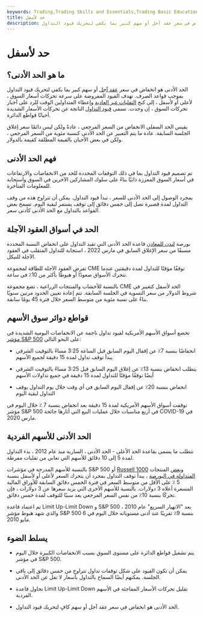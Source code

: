 ```yaml
---
keywords: Trading,Trading Skills and Essentials,Trading Basic Education,Trading Skills
title: حد لأسفل
description: الحد الأدنى هو انخفاض في سعر عقد آجل أو سهم كبير بما يكفي لتحريك قيود التداول.
---
```


# حد لأسفل
## ما هو الحد الأدنى؟

الحد الأدنى هو انخفاض في سعر [عقد آجل](/futurescontract) أو سهم كبير بما يكفي لتحريك قيود التداول بموجب قواعد الصرف. تهدف القيود المفروضة على سرعة تحركات أسعار السوق ، لأعلى أو لأسفل ، إلى كبح [التقلبات غير العادية](/volatility) وإعطاء المتداولين الوقت للرد على أخبار تحركات السوق ، إن وجدت. تسمى [قيود التداول](/tradingcurb) الناتجة عن تحركات الأسعار الشديدة أحيانًا قواطع الدائرة.

يقيس الحد السفلي الانخفاض من السعر المرجعي ، عادةً ولكن ليس دائمًا سعر إغلاق الجلسة السابقة. عادة ما يتم التعبير عن الحد الأدنى كنسبة مئوية من السعر المرجعي ، ولكن في بعض الأحيان بالقيمة المطلقة كقيمة بالدولار.

## فهم الحد الأدنى

تم تصميم قيود التداول بما في ذلك التوقفات المحددة للحد من الانخفاضات والارتفاعات في أسعار السوق المعززة ذاتيًا بناءً على سلوك المشاركين الآخرين في السوق واستجابة للمعلومات المتأخرة.

بمجرد الوصول إلى الحد الأدنى للسعر ، تبدأ قيود التداول. يمكن أن تتراوح هذه من وقف التداول لمدة قصيرة تصل إلى خمس دقائق إلى توقف يستمر لبقية اليوم. تسمح بعض القواعد بالتداول مع الحد الأدنى كأدنى سعر.

## الحد في أسواق العقود الآجلة

بورصة [لندن للمعادن](/londonmetalexchange) قاعدة الحد الأدنى التي تقيد التداول على انخفاض النسبة المحددة مسبقًا من سعر الإغلاق السابق في مارس 2022 ، استجابة للتداول المتقلب في العقود الآجلة للنيكل.

تفرض العقود الآجلة للطاقة لمجموعة CME توقفًا مؤقتًا للتداول لمدة دقيقتين عندما تتحرك الأسواق صعودًا أو هبوطًا بأكثر من 10٪ في ساعة.

بالنسبة للأخشاب والمنتجات الزراعية ، تضع مجموعة CME الحد لأسفل كتغيير في شروط الدولار من سعر التسوية في الجلسة السابقة. تتم إعادة تعيين الحدود مرتين سنويًا بناءً على نسبة مئوية من متوسط السعر خلال فترة 45 يومًا سابقة.

## قواطع دوائر سوق الأسهم

تخضع أسواق الأسهم الأمريكية لقيود تداول ناجمة عن الانخفاضات اليومية الشديدة في [مؤشر S&P 500](/sp500) على النحو التالي:

- انخفاضًا بنسبة 7٪ عن إقفال اليوم السابق قبل الساعة 3:25 مساءً بالتوقيت الشرقي يبدأ توقف تداول لمدة 15 دقيقة لجميع الأسهم

- يتطلب انخفاض بنسبة 13٪ عن إغلاق اليوم السابق قبل 3:25 مساءً بالتوقيت الشرقي أيضًا توقفًا مؤقتًا للتداول لمدة 15 دقيقة في جميع تداولات الأسهم

- انخفاض بنسبة 20٪ عن إقفال اليوم السابق في أي وقت خلال يوم التداول يوقف التداول لبقية اليوم

توقفت أسواق الأسهم الأمريكية لمدة 15 دقيقة بعد انخفاض بنسبة 7 ٪ خلال اليوم في مؤشر S&P 500 في أربع مناسبات خلال عمليات البيع التي أثارها جائحة COVID-19 في مارس 2020.

## الحد الأدنى للأسهم الفردية

تتطلب ما يسمى بقاعدة الحد الأعلى - الحد الأدنى ، السارية منذ عام 2012 ، بدء التداول لمدة 5 إلى 10 دقائق للأسهم التي تعاني من تقلبات مفرطة.

بالنسبة للأسهم المدرجة في مؤشرات S&P 500 أو [Russell 1000](/russell_1000index) [وبعض](/exchange-traded-products-etp) المنتجات [المتداولة في البورصة](/exchange-traded-products-etp) ، يبدأ توقف التداول بمجرد أن يتحرك السعر لأعلى أو لأسفل بنسبة 5 ٪ على الأقل من متوسط السعر في فترة الخمس دقائق السابقة للأوراق المالية المسعرة أعلاه 3 دولارات. بالنسبة للأسهم الأخرى التي يزيد سعرها عن 3 دولارات ، فإن تحركًا بنسبة 10٪ من نفس السعر المرجعي يعد سببًا للتوقف لمدة خمس دقائق.

تم اعتماد قاعدة Limit Up-Limit Down و S&P 500 بعد "الانهيار السريع" عام 2010 ، والذي شهد هبوط مؤشر S&P 500 بنسبة 9٪ تقريبًا عند أدنى مستوياته خلال اليوم في 6 مايو 2010.

## يسلط الضوء

- يتم تشغيل قواطع الدائرة على مستوى السوق بسبب الانخفاضات الكبيرة خلال اليوم في مؤشر S&P 500.

- يمكن أن تكون القيود على شكل توقفات تداول تتراوح من خمس دقائق إلى باقي الجلسة. يمكنهم أيضًا السماح بالتداول بأسعار لا تقل عن الحد الأدنى.

- تحاول قاعدة Limit Up-Limit Down تقليل تحركات الأسعار المفاجئة في الأسهم الفردية.

- الحد الأدنى هو انخفاض في سعر عقد آجل أو سهم كافٍ لتحريك قيود التداول.

